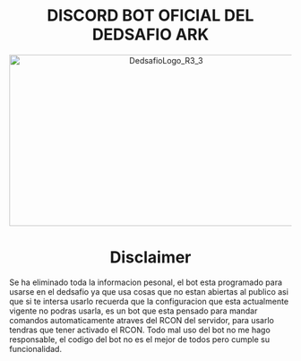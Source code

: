<center><h1>DISCORD BOT OFICIAL DEL DEDSAFIO ARK</h1></center>

<center><img src="https://github.com/IOxee/Ded_Bot_ARK/assets/48241519/4fa426a1-809b-454c-855f-ba3218129643" width="544" height="306" alt="DedsafioLogo_R3_3"></center>

<center><h1>Disclaimer</h1></center>



Se ha eliminado toda la informacion pesonal, el bot esta programado para usarse en el dedsafio ya que usa cosas que no estan abiertas al publico asi que si te intersa usarlo recuerda que la configuracion que esta actualmente vigente no podras usarla, es un bot que esta pensado para mandar comandos automaticamente atraves del RCON del servidor, para usarlo tendras que tener activado el RCON.
Todo mal uso del bot no me hago responsable, el codigo del bot no es el mejor de todos pero cumple su funcionalidad.
